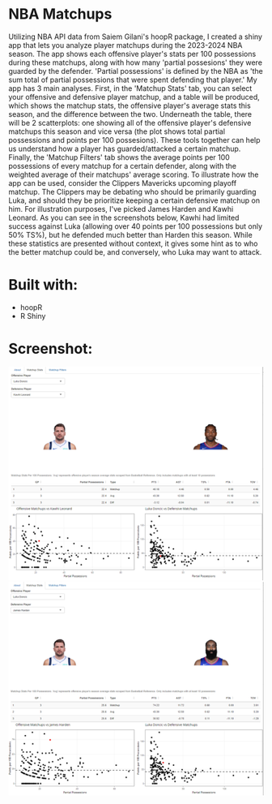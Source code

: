 # NBA Matchups

Utilizing NBA API data from Saiem Gilani's hoopR package, I created a shiny app that lets you analyze player matchups during the 2023-2024 NBA season. The app shows each offensive player's stats per 100 possessions during these matchups, along with how many 'partial possesions' they were guarded by the defender. 'Partial possessions' is defined by the NBA as 'the sum total of partial possessions that were spent defending that player.' My app has 3 main analyses. First, in the 'Matchup Stats' tab, you can select your offensive and defensive player matchup, and a table will be produced, which shows the matchup stats, the offensive player's average stats this season, and the difference between the two. Underneath the table, there will be 2 scatterplots: one showing all of the offensive player's defensive matchups this season and vice versa (the plot shows total partial possessions and points per 100 possesions). These tools together can help us understand how a player has guarded/attacked a certain matchup. Finally, the 'Matchup Filters' tab shows the average points per 100 possessions of every matchup for a certain defender, along with the weighted average of their matchups' average scoring. To illustrate how the app can be used, consider the Clippers Mavericks upcoming playoff matchup. The Clippers may be debating who should be primarily guarding Luka, and should they be prioritize keeping a certain defensive matchup on him. For illustration purposes, I've picked James Harden and Kawhi Leonard. As you can see in the screenshots below, Kawhi had limited success against Luka (allowing over 40 points per 100 possessions but only 50% TS%), but he defended much better than Harden this season. While these statistics are presented without context, it gives some hint as to who the better matchup could be, and conversely, who Luka may want to attack. 

# Built with:

-   hoopR
-   R Shiny

# Screenshot:

[![](kawhi.PNG)](https://ymelamed.shinyapps.io/matchup/)
[![](harden.PNG)](https://ymelamed.shinyapps.io/matchup/)
